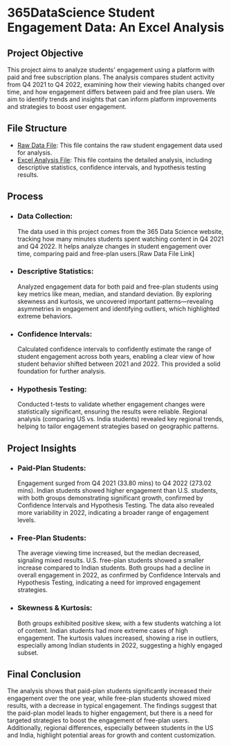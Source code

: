 # 365DataScience Student Engagement Data: An Excel Analysis
## Project Objective
  This project aims to analyze students' engagement using a platform with paid and free subscription plans. The analysis compares student activity from Q4 2021 to Q4 2022, examining how their viewing habits 
  changed over time, and how engagement differs between paid and free plan users. We aim to identify trends and insights that can inform platform improvements and strategies to boost user engagement.

## **File Structure**

- [Raw Data File](https://www.dropbox.com/scl/fi/qtvfrk8vn0hl0edex08aj/Engagement-Project.xlsx?rlkey=qnnjeb21t4l5687rqxjir0bte&st=yhi9yzh9&dl=0): This file contains the raw student engagement data used for analysis.
- [Excel Analysis File](https://www.examplelink.com/analysis): This file contains the detailed analysis, including descriptive statistics, confidence intervals, and hypothesis testing results.


## Process
- ### Data Collection:
  The data used in this project comes from the 365 Data Science website, tracking how many minutes students spent watching content in Q4 2021 and Q4 2022. It helps 
 analyze changes in student engagement over time, comparing paid and free-plan users.[Raw Data File Link] 
- ### Descriptive Statistics:
  Analyzed engagement data for both paid and free-plan students using key metrics like mean, median, and standard deviation. By exploring skewness and kurtosis, we uncovered important patterns—revealing asymmetries in engagement and identifying outliers, which highlighted extreme behaviors.
  
- ### Confidence Intervals: 
  Calculated confidence intervals to confidently estimate the range of student engagement across both years, enabling a clear view of how student behavior shifted between 2021 and 2022. This provided a solid foundation for further analysis.
  
- ### Hypothesis Testing:
  Conducted t-tests to validate whether engagement changes were statistically significant, ensuring the results were reliable. Regional analysis (comparing US vs. India students) revealed key regional trends, helping to tailor engagement strategies based on geographic patterns.
  
## Project Insights
- ### Paid-Plan Students:
  Engagement surged from Q4 2021 (33.80 mins) to Q4 2022 (273.02 mins). Indian students showed higher engagement than U.S. students, with both groups demonstrating significant growth, confirmed by Confidence 
  Intervals and Hypothesis Testing. The data also revealed more variability in 2022, indicating a broader range of engagement levels.

- ### Free-Plan Students:
  The average viewing time increased, but the median decreased, signaling mixed results. U.S. free-plan students showed a smaller increase compared to Indian students. Both groups had a decline in overall 
  engagement in 2022, as confirmed by Confidence Intervals and Hypothesis Testing, indicating a need for improved engagement strategies.

- ### Skewness & Kurtosis:
  Both groups exhibited positive skew, with a few students watching a lot of content. Indian students had more extreme cases of high engagement. The kurtosis values increased, showing a rise in outliers, 
  especially among Indian students in 2022, suggesting a highly engaged subset.

## Final Conclusion
  The analysis shows that paid-plan students significantly increased their engagement over the one year, while free-plan students showed mixed results, with a decrease in typical engagement. The findings suggest 
  that the paid-plan model leads to higher engagement, but there is a need for targeted strategies to boost the engagement of free-plan users. Additionally, regional differences, especially between students in 
  the US and India, highlight potential areas for growth and content customization.
